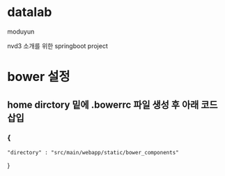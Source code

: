 # datalab
moduyun

nvd3 소개를 위한 springboot project

# bower 설정
## home dirctory 밑에 .bowerrc 파일 생성 후 아래 코드 삽입
### {
    "directory" : "src/main/webapp/static/bower_components"
  }
  
